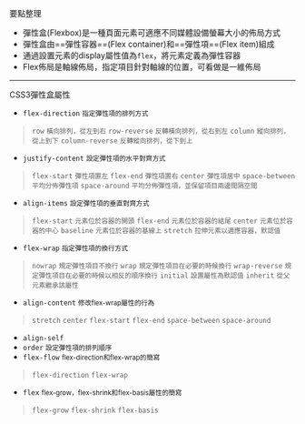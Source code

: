 要點整理
- 彈性盒(Flexbox)是一種頁面元素可適應不同媒體設備螢幕大小的佈局方式
- 彈性盒由==彈性容器==(Flex container)和==彈性項==(Flex item)組成
- 通過設置元素的display屬性值為`flex`，將元素定義為彈性容器
- Flex佈局是軸線佈局，指定項目針對軸線的位置，可看做是一維佈局

---

CSS3彈性盒屬性
- `flex-direction` <small>指定彈性項的排列方式</small>

>`row` <small>橫向排列，從左到右</small>
>`row-reverse` <small>反轉橫向排列，從右到左</small>
>`column` <small>縱向排列，從上到下</small>
>`column-reverse` <small>反轉縱向排列，從下到上</small>
- `justify-content` <small>設定彈性項的水平對齊方式</small>

>`flex-start` <small>彈性項置左</small>
>`flex-end` <small>彈性項置右</small>
>`center` <small>彈性項居中</small>
>`space-between` <small>平均分佈彈性項</small>
>`space-around` <small>平均分佈彈性項，並保留項目兩邊間隔空間</small>
- `align-items` <small>設定彈性項的垂直對齊方式</small>

>`flex-start` <small>元素位於容器的開頭</small>
>`flex-end` <small>元素位於容器的結尾</small>
>`center` <small>元素位於容器的中心</small>
>`baseline` <small>元素位於容器的基線上</small>
>`stretch` <small>拉伸元素以適應容器，默認值</small>
- `flex-wrap` <small>指定彈性項的換行方式</small>

>`nowrap` <small>規定彈性項目不換行</small>
>`wrap` <small>規定彈性項目在必要的時候換行</small>
>`wrap-reverse` <small>規定彈性項目在必要的時候以相反的順序換行</small>
>`initial` <small>設置屬性為默認值</small>
>`inherit` <small>從父元素繼承該屬性</small>
- `align-content` <small>修改flex-wrap屬性的行為</small>

>`stretch`
>`center`
>`flex-start`
>`flex-end`
>`space-between`
>`space-around`
- `align-self`
- `order` <small>設定彈性項的排列順序</small>
- `flex-flow` <small>flex-direction和flex-wrap的簡寫</small>

>`flex-direction`
>`flex-wrap`
- `flex` <small>flex-grow，flex-shrink和flex-basis屬性的簡寫</small>

>`flex-grow`
>`flex-shrink`
>`flex-basis`